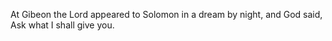 At Gibeon the Lord appeared to Solomon in a dream by night, and God said, Ask what I shall give you.
